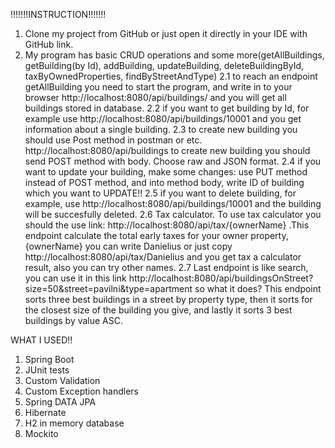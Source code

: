 !!!!!!!INSTRUCTION!!!!!!!
1. Clone my project from GitHub or just open it directly in your IDE with GitHub link.
2. My program has basic CRUD operations and some more(getAllBuildings, getBuilding(by Id), addBuilding, updateBuilding, deleteBuildingById, taxByOwnedProperties, findByStreetAndType)
2.1 to reach an endpoint getAllBuilding you need to start the program, and write in to your browser http://localhost:8080/api/buildings/ and you will get all buildings stored in database.
2.2 if you want to get building by Id, for example use http://localhost:8080/api/buildings/10001 and you get information about a single building.
2.3 to create new building you should use Post method in postman or etc. http://localhost:8080/api/buildings to create new building you should
send POST method with body. Choose raw and JSON format.
2.4 if you want to update your building, make some changes: use PUT method instead of POST method, and into method body,
write ID of building which you want to UPDATE!!
2.5 if you want to delete building, for example, use http://localhost:8080/api/buildings/10001 and the building will be succesfully deleted.
2.6 Tax calculator. To use tax calculator you should the use link: http://localhost:8080/api/tax/{ownerName} .This endpoint calculate the total 
early taxes for your  owner property, {ownerName} you can write Danielius or just copy http://localhost:8080/api/tax/Danielius and you get tax a calculator result, also you can try other names.
2.7 Last endpoint is like search, you can use it in this link http://localhost:8080/api/buildingsOnStreet?size=50&street=pavilni&type=apartment
so what it does? This endpoint sorts three best buildings in a street by property type, then it sorts for the closest size of the building you give, and lastly
it sorts 3 best buildings by value ASC.

WHAT I USED!!

1. Spring Boot
2. JUnit tests
3. Custom Validation
4. Custom Exception handlers
5. Spring DATA JPA
6. Hibernate
7. H2 in memory database
8. Mockito
